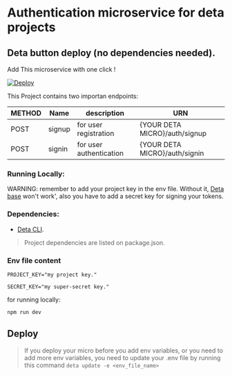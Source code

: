 # Authentication microservice for deta projects

## Deta button deploy (no dependencies needed).

Add This microservice with one click !

[![Deploy](https://button.deta.dev/1/svg)](https://go.deta.dev/deploy?repo=https://github.com/MauroMontan/express-micro-with-deta)

This Project contains two importan endpoints:

| METHOD | Name   | description             | URN                           |
| ------ | ------ | ----------------------- | ----------------------------- |
| POST   | signup | for user registration   | {YOUR DETA MICRO}/auth/signup |
| POST   | signin | for user authentication | {YOUR DETA MICRO}/auth/signin |

### Running Locally:

WARNING: remember to add your project key in the env file. Without it, [Deta base](https://docs.deta.sh/docs/base/about) won't work', also you have to add a secret key for signing your tokens.

### Dependencies:

- [Deta CLI](https://docs.deta.sh/docs/cli/install).

> Project dependencies are listed on package.json.

### Env file content

```
PROJECT_KEY="my project key."

SECRET_KEY="my super-secret key."

```

for running locally:

```bash
npm run dev
```

## Deploy

> If you deploy your micro before you add env variables, or you need to add more env variables, you need to update your .env file by running this command `deta update -e <env_file_name>`
